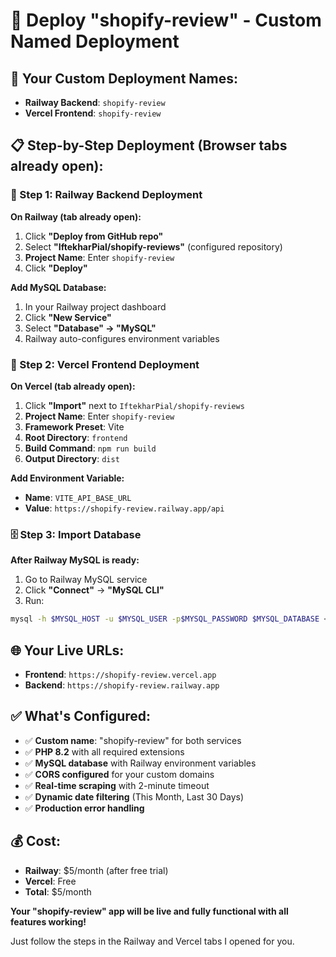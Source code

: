 # 🚀 Deploy "shopify-review" - Custom Named Deployment

## 🎯 Your Custom Deployment Names:
- **Railway Backend**: `shopify-review`
- **Vercel Frontend**: `shopify-review`

## 📋 Step-by-Step Deployment (Browser tabs already open):

### 🔧 Step 1: Railway Backend Deployment

**On Railway (tab already open):**
1. Click **"Deploy from GitHub repo"**
2. Select **"IftekharPial/shopify-reviews"** (configured repository)
3. **Project Name**: Enter `shopify-review`
4. Click **"Deploy"**

**Add MySQL Database:**
1. In your Railway project dashboard
2. Click **"New Service"**
3. Select **"Database" → "MySQL"**
4. Railway auto-configures environment variables

### 📱 Step 2: Vercel Frontend Deployment

**On Vercel (tab already open):**
1. Click **"Import"** next to `IftekharPial/shopify-reviews`
2. **Project Name**: Enter `shopify-review`
3. **Framework Preset**: Vite
4. **Root Directory**: `frontend`
5. **Build Command**: `npm run build`
6. **Output Directory**: `dist`

**Add Environment Variable:**
- **Name**: `VITE_API_BASE_URL`
- **Value**: `https://shopify-review.railway.app/api`

### 🗄️ Step 3: Import Database

**After Railway MySQL is ready:**
1. Go to Railway MySQL service
2. Click **"Connect"** → **"MySQL CLI"**
3. Run:
```bash
mysql -h $MYSQL_HOST -u $MYSQL_USER -p$MYSQL_PASSWORD $MYSQL_DATABASE < shopify_reviews_database_complete.sql
```

## 🌐 Your Live URLs:
- **Frontend**: `https://shopify-review.vercel.app`
- **Backend**: `https://shopify-review.railway.app`

## ✅ What's Configured:
- ✅ **Custom name**: "shopify-review" for both services
- ✅ **PHP 8.2** with all required extensions
- ✅ **MySQL database** with Railway environment variables
- ✅ **CORS configured** for your custom domains
- ✅ **Real-time scraping** with 2-minute timeout
- ✅ **Dynamic date filtering** (This Month, Last 30 Days)
- ✅ **Production error handling**

## 💰 Cost:
- **Railway**: $5/month (after free trial)
- **Vercel**: Free
- **Total**: $5/month

**Your "shopify-review" app will be live and fully functional with all features working!**

Just follow the steps in the Railway and Vercel tabs I opened for you.
